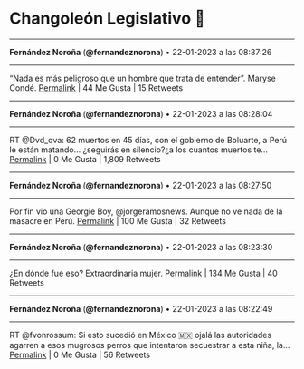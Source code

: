 # Changoleón Legislativo 🙈
*****
**Fernández Noroña** (**@fernandeznorona**) • 22-01-2023 a las 08:37:26
*****
“Nada es más peligroso que un hombre que trata de entender”. Maryse Condé.
[Permalink](https://twitter.com/fernandeznorona/status/1617199772364070918) | 44 Me Gusta | 15 Retweets
*****
**Fernández Noroña** (**@fernandeznorona**) • 22-01-2023 a las 08:28:04
*****
RT @Dvd_qva: 62 muertos en 45 días, con el gobierno de Boluarte, a Perú le están matando... ¿seguirás en silencio?¿a los cuantos muertos te…
[Permalink](https://twitter.com/fernandeznorona/status/1617197414661894146) | 0 Me Gusta | 1,809 Retweets
*****
**Fernández Noroña** (**@fernandeznorona**) • 22-01-2023 a las 08:27:50
*****
Por fin vio una Georgie Boy, @jorgeramosnews. Aunque no ve nada de la masacre en Perú.
[Permalink](https://twitter.com/fernandeznorona/status/1617197358097534987) | 100 Me Gusta | 32 Retweets
*****
**Fernández Noroña** (**@fernandeznorona**) • 22-01-2023 a las 08:23:30
*****
¿En dónde fue eso? Extraordinaria mujer.
[Permalink](https://twitter.com/fernandeznorona/status/1617196264000729089) | 134 Me Gusta | 40 Retweets
*****
**Fernández Noroña** (**@fernandeznorona**) • 22-01-2023 a las 08:22:49
*****
RT @fvonrossum: Si esto sucedió en México 🇲🇽 ojalá las autoridades agarren a esos mugrosos perros que intentaron secuestrar a esta niña, la…
[Permalink](https://twitter.com/fernandeznorona/status/1617196092021690371) | 0 Me Gusta | 56 Retweets
